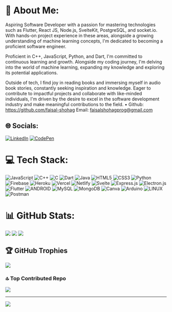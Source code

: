 # 💫 About Me:
Aspiring Software Developer with a passion for mastering technologies such as Flutter, React JS, Node.js, SvelteKit, PostgreSQL, and socket.io. With hands-on project experience in these areas, alongside a growing understanding of machine learning concepts, I'm dedicated to becoming a proficient software engineer.

Proficient in C++, JavaScript, Python, and Dart, I'm committed to continuous learning and growth. Alongside my coding journey, I'm delving into the world of machine learning, expanding my knowledge and exploring its potential applications.

Outside of tech, I find joy in reading books and immersing myself in audio book stories, constantly seeking inspiration and knowledge. Eager to contribute to impactful projects and collaborate with like-minded individuals, I'm driven by the desire to excel in the software development industry and make meaningful contributions to the field.
•
Github: https://github.com/faisal-shohag 
Email: faisalshohagprog@gmail.com


## 🌐 Socials:
[![LinkedIn](https://img.shields.io/badge/LinkedIn-%230077B5.svg?logo=linkedin&logoColor=white)](https://linkedin.com/in/faisal-shohag) 
[![CodePen](https://img.shields.io/badge/Codepen-%230077B5.svg?logo=CodePen&logoColor=white)](https://codepen.io/faisalbrur) 

# 💻 Tech Stack:
![JavaScript](https://img.shields.io/badge/javascript-%23323330.svg?style=for-the-badge&logo=javascript&logoColor=%23F7DF1E) ![C++](https://img.shields.io/badge/c++-%2300599C.svg?style=for-the-badge&logo=c%2B%2B&logoColor=white) ![C](https://img.shields.io/badge/c-%2300599C.svg?style=for-the-badge&logo=c&logoColor=white) ![Dart](https://img.shields.io/badge/dart-%230175C2.svg?style=for-the-badge&logo=dart&logoColor=white) ![Java](https://img.shields.io/badge/java-%23ED8B00.svg?style=for-the-badge&logo=java&logoColor=white) ![HTML5](https://img.shields.io/badge/html5-%23E34F26.svg?style=for-the-badge&logo=html5&logoColor=white) ![CSS3](https://img.shields.io/badge/css3-%231572B6.svg?style=for-the-badge&logo=css3&logoColor=white) ![Python](https://img.shields.io/badge/python-3670A0?style=for-the-badge&logo=python&logoColor=ffdd54) ![Firebase](https://img.shields.io/badge/firebase-%23039BE5.svg?style=for-the-badge&logo=firebase) ![Heroku](https://img.shields.io/badge/heroku-%23430098.svg?style=for-the-badge&logo=heroku&logoColor=white) ![Vercel](https://img.shields.io/badge/vercel-%23000000.svg?style=for-the-badge&logo=vercel&logoColor=white) ![Netlify](https://img.shields.io/badge/netlify-%23000000.svg?style=for-the-badge&logo=netlify&logoColor=#00C7B7) ![Svelte](https://img.shields.io/badge/svelte-%23f1413d.svg?style=for-the-badge&logo=svelte&logoColor=white) ![Express.js](https://img.shields.io/badge/express.js-%23404d59.svg?style=for-the-badge&logo=express&logoColor=%2361DAFB) ![Electron.js](https://img.shields.io/badge/Electron-191970?style=for-the-badge&logo=Electron&logoColor=white) ![Flutter](https://img.shields.io/badge/Flutter-%2302569B.svg?style=for-the-badge&logo=Flutter&logoColor=white) ![ANDROID](https://img.shields.io/badge/android-%2320232a.svg?style=for-the-badge&logo=android&logoColor=%a4c639) ![MySQL](https://img.shields.io/badge/mysql-%2300f.svg?style=for-the-badge&logo=mysql&logoColor=white) ![MongoDB](https://img.shields.io/badge/MongoDB-%234ea94b.svg?style=for-the-badge&logo=mongodb&logoColor=white) ![Canva](https://img.shields.io/badge/Canva-%2300C4CC.svg?style=for-the-badge&logo=Canva&logoColor=white) ![Arduino](https://img.shields.io/badge/-Arduino-00979D?style=for-the-badge&logo=Arduino&logoColor=white) ![LINUX](https://img.shields.io/badge/Linux-FCC624?style=for-the-badge&logo=linux&logoColor=black) ![Postman](https://img.shields.io/badge/Postman-FF6C37?style=for-the-badge&logo=postman&logoColor=white)
# 📊 GitHub Stats:
![](https://github-readme-stats.vercel.app/api?username=faisal-shohag&theme=dracula&hide_border=false&include_all_commits=true&count_private=true)
![](https://github-readme-streak-stats.herokuapp.com/?user=faisal-shohag&theme=dracula&hide_border=false)
![](https://github-readme-stats.vercel.app/api/top-langs/?username=faisal-shohag&theme=dracula&hide_border=false&include_all_commits=true&count_private=true&layout=compact)
## 🏆 GitHub Trophies
![](https://github-profile-trophy.vercel.app/?username=faisal-shohag&theme=tokyonight&no-frame=true&no-bg=false&margin-w=4)

### 🔝 Top Contributed Repo
![](https://github-contributor-stats.vercel.app/api?username=faisal-shohag&limit=5&theme=radical&combine_all_yearly_contributions=true)

---
[![](https://visitcount.itsvg.in/api?id=faisal-shohag&icon=1&color=4)](https://visitcount.itsvg.in)

<!-- Proudly created with GPRM ( https://gprm.itsvg.in ) -->
